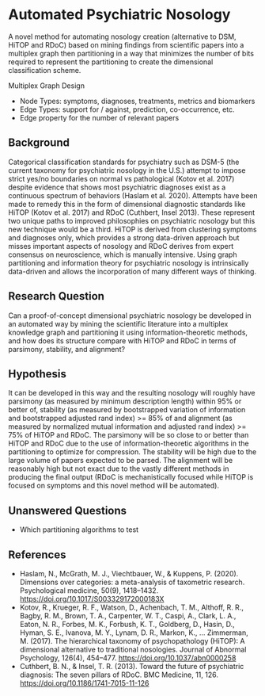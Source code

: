 # Automated Psychiatric Nosology
A novel method for automating nosology creation (alternative to DSM, HiTOP and RDoC) based on mining findings from scientific papers into a multiplex graph then partitioning in a way that minimizes the number of bits required to represent the partitioning to create the dimensional classification scheme.

Multiplex Graph Design
- Node Types: symptoms, diagnoses, treatments, metrics and biomarkers
- Edge Types: support for / against, prediction, co-occurrence, etc.
- Edge property for the number of relevant papers

## Background
Categorical classification standards for psychiatry such as DSM-5 (the current taxonomy for psychiatric nosology in the U.S.) attempt to impose strict yes/no boundaries on normal vs pathological (Kotov et al. 2017) despite evidence that shows most psychiatric diagnoses exist as a continuous spectrum of behaviors (Haslam et al. 2020). Attempts have been made to remedy this in the form of dimensional diagnostic standards like HiTOP (Kotov et al. 2017) and RDoC (Cuthbert, Insel 2013). These represent two unique paths to improved philosophies on psychiatric nosology but this new technique would be a third. HiTOP is derived from clustering symptoms and diagnoses only, which provides a strong data-driven approach but misses important aspects of nosology and RDoC derives from expert consensus on neuroscience, which is manually intensive. Using graph partitioning and information theory for psychiatric nosology is intrinsically data-driven and allows the incorporation of many different ways of thinking.

## Research Question
Can a proof-of-concept dimensional psychiatric nosology be developed in an automated way by mining the scientific literature into a multiplex knowledge graph and partitioning it using information-theoretic methods, and how does its structure compare with HiTOP and RDoC in terms of parsimony, stability, and alignment?

## Hypothesis
It can be developed in this way and the resulting nosology will roughly have parsimony (as measured by minimum description length) within 95% or better of, stability (as measured by bootstrapped variation of information and bootstrapped adjusted rand index) >= 85% of and alignment (as measured by normalized mutual information and adjusted rand index) >= 75% of HiTOP and RDoC. The parsimony will be so close to or better than HiTOP and RDoC due to the use of information-theoretic algorithms in the partitioning to optimize for compression. The stability will be high due to the large volume of papers expected to be parsed. The alignment will be reasonably high but not exact due to the vastly different methods in producing the final output (RDoC is mechanistically focused while HiTOP is focused on symptoms and this novel method will be automated).

## Unanswered Questions
- Which partitioning algorithms to test

## References
- Haslam, N., McGrath, M. J., Viechtbauer, W., & Kuppens, P. (2020). Dimensions over categories: a meta-analysis of taxometric research. Psychological medicine, 50(9), 1418–1432. https://doi.org/10.1017/S003329172000183X
- Kotov, R., Krueger, R. F., Watson, D., Achenbach, T. M., Althoff, R. R., Bagby, R. M., Brown, T. A., Carpenter, W. T., Caspi, A., Clark, L. A., Eaton, N. R., Forbes, M. K., Forbush, K. T., Goldberg, D., Hasin, D., Hyman, S. E., Ivanova, M. Y., Lynam, D. R., Markon, K., … Zimmerman, M. (2017). The hierarchical taxonomy of psychopathology (HiTOP): A dimensional alternative to traditional nosologies. Journal of Abnormal Psychology, 126(4), 454–477. https://doi.org/10.1037/abn0000258
- Cuthbert, B. N., & Insel, T. R. (2013). Toward the future of psychiatric diagnosis: The seven pillars of RDoC. BMC Medicine, 11, 126. https://doi.org/10.1186/1741-7015-11-126